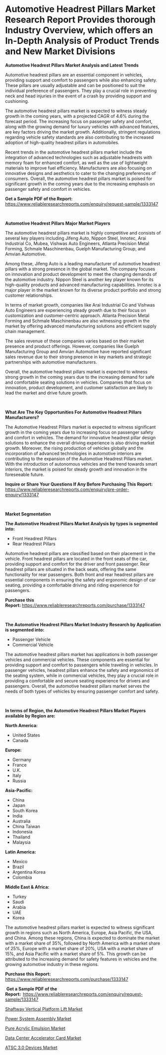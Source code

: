<p><h1>Automotive Headrest Pillars Market Research Report Provides thorough Industry Overview, which offers an In-Depth Analysis of Product Trends and New Market Divisions</h1></p><p><strong>Automotive Headrest Pillars Market Analysis and Latest Trends</strong></p>
<p><p>Automotive headrest pillars are an essential component in vehicles, providing support and comfort to passengers while also enhancing safety. These pillars are usually adjustable and can be positioned to suit the individual preference of passengers. They play a crucial role in preventing neck and head injuries in the event of a crash by providing support and cushioning.</p><p>The automotive headrest pillars market is expected to witness steady growth in the coming years, with a projected CAGR of 4.6% during the forecast period. The increasing focus on passenger safety and comfort, along with the growing demand for luxury vehicles with advanced features, are key factors driving the market growth. Additionally, stringent regulations regarding vehicle safety standards are also contributing to the increased adoption of high-quality headrest pillars in automobiles.</p><p>Recent trends in the automotive headrest pillars market include the integration of advanced technologies such as adjustable headrests with memory foam for enhanced comfort, as well as the use of lightweight materials to improve fuel efficiency. Manufacturers are also focusing on innovative designs and aesthetics to cater to the changing preferences of consumers. Overall, the automotive headrest pillars market is poised for significant growth in the coming years due to the increasing emphasis on passenger safety and comfort in vehicles.</p></p>
<p><strong>Get a Sample PDF of the Report:&nbsp;</strong> <a href="https://www.reliableresearchreports.com/enquiry/request-sample/1333147">https://www.reliableresearchreports.com/enquiry/request-sample/1333147</a></p>
<p>&nbsp;</p>
<p><strong>Automotive Headrest Pillars Major Market Players</strong></p>
<p><p>The automotive headrest pillars market is highly competitive and consists of several key players including Jifeng Auto, Nippon Steel, Innotec, Arai Industrial Co, Mubea, Vishwas Auto Engineers, Atlanta Precision Metal Forming, Schmale Maschinenbau, Guelph Manufacturing Group, and Amvian Automotive.</p><p>Among these, Jifeng Auto is a leading manufacturer of automotive headrest pillars with a strong presence in the global market. The company focuses on innovation and product development to meet the changing demands of the automotive industry. Nippon Steel is another key player known for its high-quality products and advanced manufacturing capabilities. Innotec is a major player in the market known for its diverse product portfolio and strong customer relationships.</p><p>In terms of market growth, companies like Arai Industrial Co and Vishwas Auto Engineers are experiencing steady growth due to their focus on customization and customer-centric approach. Atlanta Precision Metal Forming and Schmale Maschinenbau are also witnessing growth in the market by offering advanced manufacturing solutions and efficient supply chain management.</p><p>The sales revenue of these companies varies based on their market presence and product offerings. However, companies like Guelph Manufacturing Group and Amvian Automotive have reported significant sales revenue due to their strong presence in key markets and strategic partnerships with automotive manufacturers.</p><p>Overall, the automotive headrest pillars market is expected to witness strong growth in the coming years due to the increasing demand for safe and comfortable seating solutions in vehicles. Companies that focus on innovation, product development, and customer satisfaction are likely to lead the market and drive future growth.</p></p>
<p>&nbsp;</p>
<p><strong>What Are The Key Opportunities For Automotive Headrest Pillars Manufacturers?</strong></p>
<p><p>The Automotive Headrest Pillars market is expected to witness significant growth in the coming years due to increasing focus on passenger safety and comfort in vehicles. The demand for innovative headrest pillar design solutions to enhance the overall driving experience is also driving market growth. Moreover, the rising production of vehicles globally and the incorporation of advanced technologies in automotive interiors are contributing to the expansion of the Automotive Headrest Pillars market. With the introduction of autonomous vehicles and the trend towards smart interiors, the market is poised for steady growth and innovation in the foreseeable future.</p></p>
<p><strong>Inquire or Share Your Questions If Any Before Purchasing This Report:</strong> <a href="https://www.reliableresearchreports.com/enquiry/pre-order-enquiry/1333147">https://www.reliableresearchreports.com/enquiry/pre-order-enquiry/1333147</a></p>
<p>&nbsp;</p>
<p><strong>Market Segmentation</strong></p>
<p><strong>The Automotive Headrest Pillars Market Analysis by types is segmented into:</strong></p>
<p><ul><li>Front Headrest Pillars</li><li>Rear Headrest Pillars</li></ul></p>
<p><p>Automotive headrest pillars are classified based on their placement in the vehicle. Front headrest pillars are located in the front seats of the car, providing support and comfort for the driver and front passenger. Rear headrest pillars are situated in the back seats, offering the same functionality for rear passengers. Both front and rear headrest pillars are essential components in ensuring the safety and ergonomic design of car seating, providing a comfortable driving and riding experience for passengers.</p></p>
<p><strong>Purchase this Report:&nbsp;</strong><a href="https://www.reliableresearchreports.com/purchase/1333147">https://www.reliableresearchreports.com/purchase/1333147</a></p>
<p>&nbsp;</p>
<p><strong>The Automotive Headrest Pillars Market Industry Research by Application is segmented into:</strong></p>
<p><ul><li>Passenger Vehicle</li><li>Commercial Vehicle</li></ul></p>
<p><p>The automotive headrest pillars market has applications in both passenger vehicles and commercial vehicles. These components are essential for providing support and comfort to passengers while traveling in vehicles. In passenger vehicles, headrest pillars enhance the safety and ergonomics of the seating system, while in commercial vehicles, they play a crucial role in providing a comfortable and secure seating experience for drivers and passengers. Overall, the automotive headrest pillars market serves the needs of both types of vehicles by ensuring passenger comfort and safety.</p></p>
<p>&nbsp;</p>
<p><strong>In terms of Region, the Automotive Headrest Pillars Market Players available by Region are:</strong></p>
<p>
    <p> <strong> North America: </strong>
        <ul>
            <li>United States</li>
            <li>Canada</li>
        </ul>
        </p> 
    <p> <strong> Europe: </strong>
        <ul>
            <li>Germany</li>
            <li>France</li>
            <li>U.K.</li>
            <li>Italy</li>
            <li>Russia</li>
        </ul>
        </p> 
    <p> <strong> Asia-Pacific: </strong>
        <ul>
            <li>China</li>
            <li>Japan</li>
            <li>South Korea</li>
            <li>India</li>
            <li>Australia</li>
            <li>China Taiwan</li>
            <li>Indonesia</li>
            <li>Thailand</li>
            <li>Malaysia</li>
        </ul>
        </p> 
    <p> <strong> Latin America: </strong>
        <ul>
            <li>Mexico</li>
            <li>Brazil</li>
            <li>Argentina Korea</li>
            <li>Colombia</li>
        </ul>
        </p> 
    <p> <strong> Middle East & Africa: </strong>
        <ul>
            <li>Turkey</li>
            <li>Saudi</li>
            <li>Arabia</li>
            <li>UAE</li>
            <li>Korea</li>
        </ul>
    </p>
    </p>
<p><p>The automotive headrest pillars market is expected to witness significant growth in regions such as North America, Europe, Asia Pacific, the USA, and China. Among these regions, China is expected to dominate the market with a market share of 35%, followed by North America with a market share of 25%, Europe with a market share of 20%, USA with a market share of 15%, and Asia Pacific with a market share of 5%. This growth can be attributed to the increasing demand for safety features in vehicles and the growing automotive industry in these regions.</p></p>
<p><strong>Purchase this Report: </strong><a href="https://www.reliableresearchreports.com/purchase/1333147">https://www.reliableresearchreports.com/purchase/1333147</a></p>
<p>&nbsp;<strong>Get a Sample PDF of the Report:&nbsp;&nbsp;</strong><a href="https://www.reliableresearchreports.com/enquiry/request-sample/1333147">https://www.reliableresearchreports.com/enquiry/request-sample/1333147</a></p>
<p><strong></strong></p>
<p><p><a href="https://medium.com/@ameliahaleyi77567/shaftway-vertical-platform-lift-market-insight-market-trends-growth-forecasted-from-2024-to-2031-df8430febc38">Shaftway Vertical Platform Lift Market</a></p><p><a href="https://medium.com/@ameliahaleyi77567/power-system-assembly-market-trends-forecast-and-competitive-analysis-to-2031-d3df6719948e">Power System Assembly Market</a></p><p><a href="https://medium.com/@ameliahaleyi77567/pure-acrylic-emulsion-market-size-reveals-the-best-marketing-channels-in-global-industry-39aca179860f">Pure Acrylic Emulsion Market</a></p><p><a href="https://github.com/PeterParrish5/Market-Research-Report-List-3/blob/main/data-center-accelerator-card-market.md">Data Center Accelerator Card Market</a></p><p><a href="https://github.com/Whitneyboyettebo9kiw7yr13/Market-Research-Report-List-1/blob/main/atsc-30-devices-market.md">ATSC 3.0 Devices Market</a></p></p>